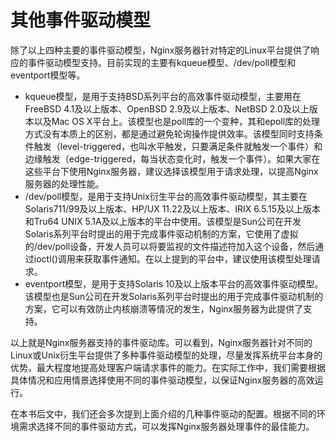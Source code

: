 # 其他事件驱动模型

除了以上四种主要的事件驱动模型，Nginx服务器针对特定的Linux平台提供了响应的事件驱动模型支持。目前实现的主要有kqueue模型、/dev/poll模型和eventport模型等。

- kqueue模型，是用于支持BSD系列平台的高效事件驱动模型，主要用在FreeBSD 4.1及以上版本、OpenBSD 2.9及以上版本、NetBSD 2.0及以上版本以及Mac OS X平台上。该模型也是poll库的一个变种，其和epoll库的处理方式没有本质上的区别，都是通过避免轮询操作提供效率。该模型同时支持条件触发（level-triggered，也叫水平触发，只要满足条件就触发一个事件）和边缘触发（edge-triggered，每当状态变化时，触发一个事件）。如果大家在这些平台下使用Nginx服务器，建议选择该模型用于请求处理，以提高Nginx服务器的处理性能。
- /dev/poll模型，是用于支持Unix衍生平台的高效事件驱动模型，其主要在Solaris711/99及以上版本、HP/UX 11.22及以上版本、IRIX 6.5.15及以上版本和Tru64 UNIX 5.1A及以上版本的平台中使用。该模型是Sun公司在开发Solaris系列平台时提出的用于完成事件驱动机制的方案，它使用了虚拟的/dev/poll设备，开发人员可以将要监视的文件描述符加入这个设备，然后通过ioctl()调用来获取事件通知。在以上提到的平台中，建议使用该模型处理请求。
-  eventport模型，是用于支持Solaris 10及以上版本平台的高效事件驱动模型。该模型也是Sun公司在开发Solaris系列平台时提出的用于完成事件驱动机制的方案，它可以有效防止内核崩溃等情况的发生，Nginx服务器为此提供了支持。

以上就是Nginx服务器支持的事件驱动库。可以看到，Nginx服务器针对不同的Linux或Unix衍生平台提供了多种事件驱动模型的处理，尽量发挥系统平台本身的优势，最大程度地提高处理客户端请求事件的能力。在实际工作中，我们需要根据具体情况和应用情景选择使用不同的事件驱动模型，以保证Nginx服务器的高效运行。

在本书后文中，我们还会多次提到上面介绍的几种事件驱动的配置。根据不同的环境需求选择不同的事件驱动方式，可以发挥Nginx服务器处理事件的最佳能力。